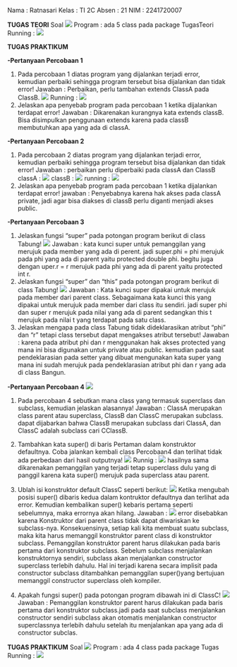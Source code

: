 Nama : Ratnasari
Kelas : TI 2C
Absen : 21
NIM : 2241720007

**TUGAS TEORI**
Soal <img src="SoalTugasTeori.PNG">
Program : ada 5 class pada package TugasTeori
Running : <img src="RunningTugasTeori.PNG">

**TUGAS PRAKTIKUM**

**-Pertanyaan Percobaan 1**

1. Pada percobaan 1 diatas program yang dijalankan terjadi error,
   kemudian perbaiki sehingga program tersebut bisa dijalankan dan tidak error!
   Jawaban :
   Perbaikan, perlu tambahan extends ClassA pada ClassB. <img src="perbaikanError.png">
   Running : <img src="running1.png">
2. Jelaskan apa penyebab program pada percobaan 1 ketika dijalankan terdapat error!
   Jawaban : Dikarenakan kurangnya kata extends classB. Bisa disimpulkan penggunaan extends karena pada classB membutuhkan apa yang ada di classA.

**-Pertanyaan Percobaan 2**

1. Pada percobaan 2 diatas program yang dijalankan terjadi error, kemudian perbaiki sehingga program tersebut bisa dijalankan dan tidak error!
   Jawaban : perbaikan perlu diperbaiki pada classA dan ClassB
   classA : <img src="perbaikanClassA.PNG">
   classB : <img src="perbaikanClassB.PNG">
   running : <img src="running2.PNG">
2. Jelaskan apa penyebab program pada percobaan 1 ketika dijalankan terdapat error!
   jawaban : Penyebabnya karena hak akses pada classA private, jadi agar bisa diakses di classB perlu diganti menjadi akses public.

**-Pertanyaan Percobaan 3**

1. Jelaskan fungsi “super” pada potongan program berikut di class Tabung!
   <img src="pertanyaan1Percobaan3.jpg">
   Jawaban : kata kunci super untuk pemanggilan yang merujuk pada member yang ada di perent. jadi super.phi = phi merujuk pada phi yang ada di parent yaitu protected double phi. begitu juga dengan uper.r = r merujuk pada phi yang ada di parent yaitu protected int r.
2. Jelaskan fungsi “super” dan “this” pada potongan program berikut di class Tabung!
   <img src="pertanyaan2Percobaan3.jpg">
   Jawaban : Kata kunci super dipakai untuk merujuk pada member dari parent class. Sebagaimana kata kunci this yang dipakai untuk merujuk pada member dari class itu sendiri. jadi super phi dan super r merujuk pada nilai yang ada di parent sedangkan this t merujuk pada nilai t yang terdapat pada satu class.
3. Jelaskan mengapa pada class Tabung tidak dideklarasikan atribut “phi” dan “r” tetapi class tersebut dapat mengakses atribut tersebut!
   Jawaban : karena pada atribut phi dan r menggunakan hak akses protected yang mana ini bisa digunakan untuk private atau public. kemudian pada saat pendeklarasian pada setter yang dibuat mengunakan kata super yang mana ini sudah merujuk pada pendeklarasian atribut phi dan r yang ada di class Bangun.

**-Pertanyaan Percobaan 4**
<img src="running4.PNG">

1. Pada percobaan 4 sebutkan mana class yang termasuk superclass dan subclass, kemudian jelaskan alasannya!
   Jawaban : ClassA merupakan class parent atau superclass, ClassB dan ClassC merupakan subclass. dapat dijabarkan bahwa ClassB merupakan subclass dari ClassA, dan ClassC adalah subclass cari CClassB.
2. Tambahkan kata super() di baris Pertaman dalam konstruktor defaultnya. Coba jalankan kembali class Percobaan4 dan terlihat tidak ada perbedaan dari hasil outputnya!
   <img src="pertanyaan2Percobaan4.jpg">
   Runnig : <img src="Runningpertanyaan2Percobaan4.PNG">
   hasilnya sama dikarenakan pemanggilan yang terjadi tetap superclass dulu yang di panggil karena kata super() merujuk pada superclass atau parent.
3. Ublah isi konstruktor default ClassC seperti berikut:
   <img src="pertanyaan3Percobaan4.jpg">
   Ketika mengubah posisi super() dibaris kedua dalam kontruktor defaultnya dan terlihat ada error. Kemudian kembalikan super() kebaris pertama seperti sebelumnya, maka errornya akan hilang.
   Jawaban : <img src="Runningpertanyaan3Percobaan4.PNG">
   error disebabkan karena Konstruktor dari parent class tidak dapat diwariskan ke subclass-nya.
   Konsekuensinya, setiap kali kita membuat suatu subclass, maka kita harus memanggil konstruktor parent class di konstruktor subclass.
   Pemanggilan konstruktor parent harus dilakukan pada baris pertama dari konstruktor subclass.
   Sebelum subclass menjalankan konstruktornya sendiri, subclass akan menjalankan constructor superclass terlebih dahulu.
   Hal ini terjadi karena secara implisit pada constructor subclass ditambahkan pemanggilan super()yang bertujuan memanggil constructor superclass oleh kompiler.

4. Apakah fungsi super() pada potongan program dibawah ini di ClassC!
   <img src="pertanyaan2Percobaan4.jpg">
   Jawaban :
   Pemanggilan konstruktor parent harus dilakukan pada baris pertama dari konstruktor subclass.jadi pada saat subclass menjalankan constructor sendiri subclass akan otomatis menjalankan constructor superclassnya terlebih dahulu setelah itu menjalankan apa yang ada di constructor subclas.

**TUGAS PRAKTIKUM**
Soal <img src="SoalTugasPraktikum.PNG">
Program : ada 4 class pada package Tugas
Running : <img src="RunningTugasPraktikum.PNG">
